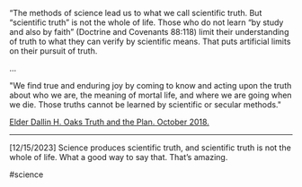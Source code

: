 “The methods of science lead us to what we call scientific truth. But “scientific truth” is not the whole of life. Those who do not learn “by study and also by faith” (Doctrine and Covenants 88:118) limit their understanding of truth to what they can verify by scientific means. That puts artificial limits on their pursuit of truth.

...

"We find true and enduring joy by coming to know and acting upon the truth about who we are, the meaning of mortal life, and where we are going when we die. Those truths cannot be learned by scientific or secular methods."

[Elder Dallin H. Oaks Truth and the Plan. October 2018.](https://www.churchofjesuschrist.org/study/general-conference/2018/10/truth-and-the-plan?lang=eng&id=p8#p8)

***
[12/15/2023]
Science produces scientific truth, and scientific truth is not the whole of life. What a good way to say that. That’s amazing.

#science